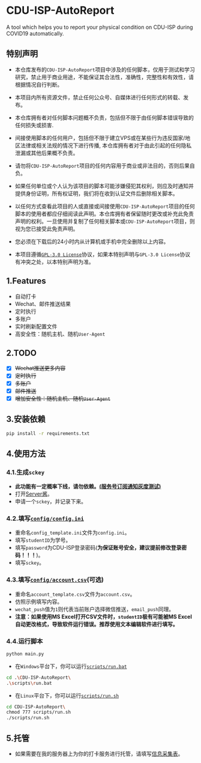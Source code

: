 # CDU-ISP-AutoReport

A tool which helps you to report your physical condition on CDU-ISP during COVID19 automatically.

## 特别声明

- 本仓库发布的`CDU-ISP-AutoReport`项目中涉及的任何脚本，仅用于测试和学习研究，禁止用于商业用途，不能保证其合法性，准确性，完整性和有效性，请根据情况自行判断。

- 本项目内所有资源文件，禁止任何公众号、自媒体进行任何形式的转载、发布。

- 本仓库拥有者对任何脚本问题概不负责，包括但不限于由任何脚本错误导致的任何损失或损害.

- 间接使用脚本的任何用户，包括但不限于建立VPS或在某些行为违反国家/地区法律或相关法规的情况下进行传播, 本仓库拥有者对于由此引起的任何隐私泄漏或其他后果概不负责。

- 请勿将`CDU-ISP-AutoReport`项目的任何内容用于商业或非法目的，否则后果自负。

- 如果任何单位或个人认为该项目的脚本可能涉嫌侵犯其权利，则应及时通知并提供身份证明，所有权证明，我们将在收到认证文件后删除相关脚本。

- 以任何方式查看此项目的人或直接或间接使用`CDU-ISP-AutoReport`项目的任何脚本的使用者都应仔细阅读此声明。本仓库拥有者保留随时更改或补充此免责声明的权利。一旦使用并复制了任何相关脚本或`CDU-ISP-AutoReport`项目，则视为您已接受此免责声明。
  
- 您必须在下载后的24小时内从计算机或手机中完全删除以上内容。

- 本项目遵循[`GPL-3.0 License`](LICENSE)协议，如果本特别声明与`GPL-3.0 License`协议有冲突之处，以本特别声明为准。

## 1.Features

- 自动打卡
- Wechat、邮件推送结果
- 定时执行
- 多账户
- 实时刷新配置文件
- 高安全性：随机主机、随机`User-Agent`

## 2.TODO

- [X] ~~Wechat推送更多内容~~
- [X] ~~定时执行~~
- [X] ~~多账户~~
- [X] ~~邮件推送~~
- [X] ~~增加安全性：随机主机、随机`User-Agent`~~

## 3.安装依赖

```bash
pip install -r requirements.txt
```

## 4.使用方法

### 4.1.生成`sckey`

- **此功能有一定概率下线，请勿依赖。[(服务号订阅通知灰度测试)](https://developers.weixin.qq.com/community/develop/doc/000a4e1df800d82acb9b7fb5e5b001)**
- 打开[Server酱](https://benjiah.gitee.io/redirect/serversauce)。
- 申请一个`sckey`，并记录下来。

### 4.2.填写[`config/config.ini`](config/config_template.ini)

- 重命名`config_template.ini`文件为`config.ini`。
- 填写`studentID`为学号。
- 填写`password`为CDU-ISP登录密码(**为保证账号安全，建议提前修改登录密码！！！**)。
- 填写`sckey`。

### 4.3.填写[`config/account.csv`](config/account_template.csv)(可选)

- 重命名`account_template.csv`文件为`account.csv`。
- 仿照示例填写内容。
- `wechat_push`值为`1`则代表当前账户选择微信推送，`email_push`同理。
- **注意：如果使用MS Excel打开CSV文件时，`studentID`极有可能被MS Excel自动更改格式，导致软件运行错误。推荐使用文本编辑软件进行填写。**

### 4.4.运行脚本

```bash
python main.py
```

- 在`Windows`平台下，你可以运行[`scripts/run.bat`](scripts/run.bat)

```bash
cd .\CDU-ISP-AutoReport\
.\scripts\run.bat 
```

- 在`Linux`平台下，你可以运行[`scripts/run.sh`](scripts/run.sh)

```bash
cd CDU-ISP-AutoReport\
chmod 777 scripts/run.sh
./scripts/run.sh
```

## 5.托管

- 如果需要在我的服务器上为你的打卡服务进行托管，请填写[信息采集表](https://benjiah.gitee.io/redirect/cdu-isp-wjx)。
